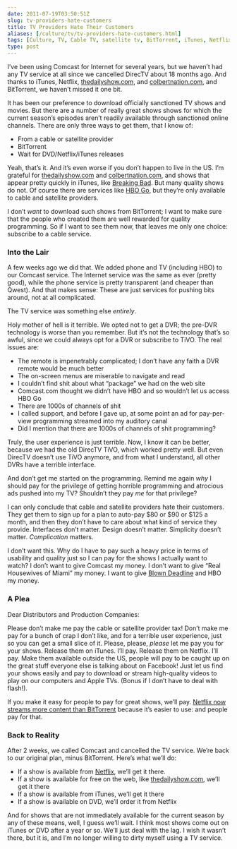 ```yaml
--- 
date: 2011-07-19T03:50:51Z
slug: tv-providers-hate-customers
title: TV Providers Hate Their Customers
aliases: [/culture/tv/tv-providers-hate-customers.html]
tags: [Culture, TV, Cable TV, satellite tv, BitTorrent, iTunes, Netflix, HBO]
type: post
---
```


<p>I’ve been using Comcast for Internet for several years, but we haven’t had any TV service at all since we cancelled DirecTV about 18 months ago. And thanks to iTunes, Netflix, <a href="http://www.thedailyshow.com/">thedailyshow.com</a>, and <a href="http:://www.colbertnation.com/">colbertnation.com</a>, and BitTorrent, we haven’t missed it one bit.</p>

<p>It has been our preference to download officially sanctioned TV shows and movies. But there are a number of really great shows shows for which the current season’s episodes aren’t readily available through sanctioned online channels. There are only three ways to get them, that I know of:</p>

<ul>
<li>From a cable or satellite provider</li>
<li>BitTorrent</li>
<li>Wait for DVD/Netflix/iTunes releases</li>
</ul>


<p>Yeah, that’s it. And it’s even worse if you don’t happen to live in the US. I’m grateful for <a href="http://www.thedailyshow.com/">thedailyshow.com</a> and <a href="http:://www.colbertnation.com/">colbertnation.com</a>, and shows that appear pretty quickly in iTunes, like <a href="http://itunes.apple.com/us/tv-season/breaking-bad-season-4/id447104333">Breaking Bad</a>. But many quality shows do not. Of course there are services like <a href="http://www.hbogo.com/">HBO Go</a>, but they’re only available to cable and satellite providers.</p>

<p>I don’t <em>want</em> to download such shows from BitTorrent; I want to make sure that the people who created them are well rewarded for quality programming. So if I want to see them now, that leaves me only one choice: subscribe to a cable service.</p>

<h3>Into the Lair</h3>

<p>A few weeks ago we did that. We added phone and TV (including HBO) to our Comcast service. The Internet service was the same as ever (pretty good), while the phone service is pretty transparent (and cheaper than Qwest). And that makes sense: These are just services for pushing bits around, not at all complicated.</p>

<p>The TV service was something else <em>entirely</em>.</p>

<p>Holy mother of hell is it terrible. We opted not to get a DVR; the pre-DVR technology is worse than you remember. But it’s not the technology that’s so awful, since we could always opt for a DVR or subscribe to TiVO. The real issues are:</p>

<ul>
<li>The remote is impenetrably complicated; I don’t have any faith a DVR remote would be much better</li>
<li>The on-screen menus are miserable to navigate and read</li>
<li>I couldn’t find shit about what “package” we had on the web site</li>
<li>Comcast.com thought we didn’t have HBO and so wouldn’t let us access HBO Go</li>
<li>There are 1000s of channels of shit</li>
<li>I called support, and before I gave up, at some point an ad for pay-per-view programming streamed into my auditory canal</li>
<li>Did I mention that there are 1000s of channels of shit programming?</li>
</ul>


<p>Truly, the user experience is just terrible. Now, I know it can be better, because we had the old DirecTV TiVO, which worked pretty well. But even DirecTV doesn’t use TiVO anymore, and from what I understand, all other DVRs have a terrible interface.</p>

<p>And don’t get me started on the programming. Remind me again <em>why</em> I should pay for the privilege of getting horrible programming and atrocious ads pushed into my TV? Shouldn’t they pay <em>me</em> for that privilege?</p>

<p>I can only conclude that cable and satellite providers hate their customers. They get them to sign up for a plan to auto-pay $80 or $90 or $125 a month, and then they don’t have to care about what kind of service they provide. Interfaces don’t matter. Design doesn’t matter. Simplicity doesn’t matter. <em>Complication</em> matters.</p>

<p>I don’t want this. Why do I have to pay such a heavy price in terms of usability and quality just so I can pay for the shows I actually want to watch? I don’t want to give Comcast my money. I don’t want to give “Real Housewives of Miami” my money. I want to give <a href="http://www.imdb.com/company/co0019588/">Blown Deadline</a> and HBO my money.</p>

<h3>A Plea</h3>

<p>Dear Distributors and Production Companies:</p>

<p>Please don’t make me pay the cable or satellite provider tax! Don’t make me pay for a bunch of crap I don’t like, and for a terrible user experience, just so you can get a small slice of it. Please, please, <em>please</em> let me pay you for your shows. Release them on iTunes. I’ll pay. Release them on Netflix. I’ll pay. Make them available outside the US, people will pay to be caught up on the great stuff everyone else is talking about on Facebook! Just let us find your shows easily and pay to download or stream high-quality videos to play on our computers and Apple TVs. (Bonus if I don’t have to deal with flash!).</p>

<p>If you make it easy for people to pay for great shows, we’ll pay. <a href="http://gigaom.com/video/netflix-ceo-beating-bittorrent/">Netflix now streams more content than BitTorrent</a> because it’s easier to use: and people pay for that.</p>

<h3>Back to Reality</h3>

<p>After 2 weeks, we called Comcast and cancelled the TV service. We’re back to our original plan, minus BitTorrent. Here’s what we’ll do:</p>

<ul>
<li>If a show is available from <a href="http://www.netflix.com/">Netflix</a>, we’ll get it there.</li>
<li>If a show is available for free on the web, like <a href="http://www.thedailyshow.com/">thedailyshow.com</a>, we’ll get it there</li>
<li>If a show is available from iTunes, we’ll get it there</li>
<li>If a show is available on DVD, we’ll order it from Netflix</li>
</ul>


<p>And for shows that are not immediately available for the current season by any of these means, well, I guess we’ll wait. I think most shows come out on iTunes or DVD after a year or so. We’ll just deal with the lag. I wish it wasn’t there, but it is, and I’m no longer willing to dirty myself using a TV service.</p>

